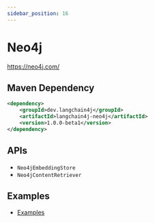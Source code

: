 ```yaml
---
sidebar_position: 16
---
```


# Neo4j

https://neo4j.com/


## Maven Dependency

```xml
<dependency>
    <groupId>dev.langchain4j</groupId>
    <artifactId>langchain4j-neo4j</artifactId>
    <version>1.0.0-beta1</version>
</dependency>
```


## APIs

- `Neo4jEmbeddingStore`
- `Neo4jContentRetriever`


## Examples

- [Examples](https://github.com/langchain4j/langchain4j-examples/tree/main/neo4j-example/src/main/java)
